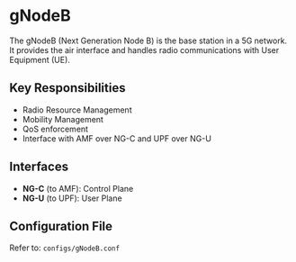 # gNodeB

The gNodeB (Next Generation Node B) is the base station in a 5G network. It provides the air interface and handles radio communications with User Equipment (UE). 

## Key Responsibilities
- Radio Resource Management
- Mobility Management
- QoS enforcement
- Interface with AMF over NG-C and UPF over NG-U

## Interfaces
- **NG-C** (to AMF): Control Plane
- **NG-U** (to UPF): User Plane

## Configuration File
Refer to: `configs/gNodeB.conf`
